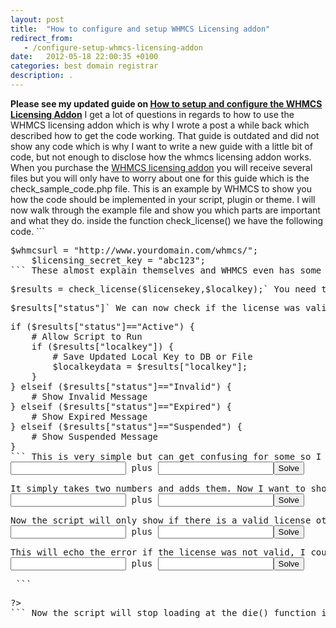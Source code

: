 ```yaml
---
layout: post
title:  "How to configure and setup WHMCS Licensing addon"
redirect_from:
   - /configure-setup-whmcs-licensing-addon
date:   2012-05-18 22:00:35 +0100
categories: best domain registrar
description: .
---
```


**Please see my updated guide on [How to setup and configure the WHMCS Licensing Addon](http://markustenghamn.com/how-to-configure-and-setup-whmcs-licensing-addon-review-how-to "How to configure and setup WHMCS Licensing Addon [Review] [How to]")** I get a lot of questions in regards to how to use the WHMCS licensing addon which is why I wrote a post a while back which described how to get the code working. That guide is outdated and did not show any code which is why I want to write a new guide with a little bit of code, but not enough to disclose how the whmcs licensing addon works. When you purchase the [WHMCS licensing addon](http://anve.to/i5irP "WHMCS licensing addon") you will receive several files but you will only have to worry about one for this guide which is the check\_sample\_code.php file. This is an example by WHMCS to show you how the code should be implemented in your script, plugin or theme. I will now walk through the example file and show you which parts are important and what they do. inside the function check\_license() we have the following code. ```
<pre lang="php">$whmcsurl = "http://www.yourdomain.com/whmcs/";
    $licensing_secret_key = "abc123";
``` These almost explain themselves and WHMCS even has some commenting to explain how to modify them. The first variable $whmcsurl should be equal to your whmcs installation and the other variable $licensing\_secret\_key is your secret key that you use when creating the product that you will be licensing. those are all the changes you should make to the check\_license() function. You could basically copy the check license function (all of it) and paste it into your script, plugin, or theme. The header file is always a good place to either have the code or include the file which contains the code for the function check\_license(). Check [php's include function](http://anve.to/iAOaM "php include function") for more information on how to do this. Now, let's go past the check\_license() function and move down to $licensekey, this is very important and should always be equal to the license you generate in WHMCS. This is the key used to check if a license is valid or not. Next is the local key ($localkey), don't worry about this, its a local key used for logging and you could change it up if you would like, but i wouldn't touch it. This line actually calls the function that will talk to your WHMCS and check if the license is valid or not. `<pre lang="php">$results = check_license($licensekey,$localkey);` You need to include this in your php file after the $licensekey and $localkey are defined. If you do not include this function then your script won't check if the license is valid. Now the results of the function check\_license() is stored in the variable $results as an array. The status of the license will be stored in this key. `<pre lang="php">$results["status"]` We can now check if the license was valid using the included else if statement WHMCS uses. ```
<pre lang="php">if ($results["status"]=="Active") {
    # Allow Script to Run
    if ($results["localkey"]) {
        # Save Updated Local Key to DB or File
        $localkeydata = $results["localkey"];
    }
} elseif ($results["status"]=="Invalid") {
    # Show Invalid Message
} elseif ($results["status"]=="Expired") {
    # Show Expired Message
} elseif ($results["status"]=="Suspended") {
    # Show Suspended Message
}
``` This is very simple but can get confusing for some so I will make a quick example of my own script which I want to use the license check on. So here is my script which I want to license. <form action="#" method="POST"><input name="add1" type="text"></input> plus <input name="add2" type="text"></input><input type="submit" value="Solve"></input></form>It simply takes two numbers and adds them. Now I want to show my script only if the license is valid, so I can add an if statement to make this check. I also need to include the check\_license() function which I added in a file called licensefunction.php. <form action="#" method="POST"><input name="add1" type="text"></input> plus <input name="add2" type="text"></input><input type="submit" value="Solve"></input></form>Now the script will only show if there is a valid license otherwise the page will be blank, but I want to show an error if the license is invalid so that the user doesn't get confused. <form action="#" method="POST"><input name="add1" type="text"></input> plus <input name="add2" type="text"></input><input type="submit" value="Solve"></input></form>This will echo the error if the license was not valid, I could of course add different errors for an invalid, suspended, or expired license but this will be ok for my script, the user will know something is wrong. For larger scripts I could terminate the loading of a page by simply adding a die() function at the top. <form action="#" method="POST"><input name="add1" type="text"></input> plus <input name="add2" type="text"></input><input type="submit" value="Solve"></input></form> ```
<pre lang="php">
?>
``` Now the script will stop loading at the die() function if the license is not active, so none of the code below the die statement will be presented. If the license is active the die function will never be called and the script will continue to run normally. To make your licensed script, plugin, or theme even more secure I would recommend using something like IonCube loader which WHMCS uses on their own encrypted files.